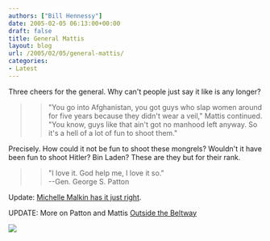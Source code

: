 ```yaml
---
authors: ["Bill Hennessy"]
date: 2005-02-05 06:13:00+00:00
draft: false
title: General Mattis
layout: blog
url: /2005/02/05/general-mattis/
categories:
- Latest
---
```


Three cheers for the general. Why can't people just say it like is any longer?




> 

> 
> > 

>> 
>> "You go into Afghanistan, you got guys who slap women around for
five years because they didn't wear a veil," Mattis continued. "You
know, guys like that ain't got no manhood left anyway. So it's a hell
of a lot of fun to shoot them." 
>> 
>> 
> 
> 




Precisely. How could it not be fun to shoot these
mongrels? Wouldn't it have been fun to shoot Hitler? Bin
Laden? These are they but for their rank.




> 

> 
> > 

>> 
>> "I love it. God help me, I love it so."  
--Gen.
George S. Patton
>> 
>> 

>> 
>> 
> 
> 




Update: [Michelle Malkin has it just right](https://michellemalkin.com/archives/001435.htm).  






UPDATE: More on Patton and Mattis [Outside the Beltway](https://www.outsidethebeltway.com/archives/9150)  



![](https://blog.billhennessy.com/aggbug.aspx?PostID=998)

